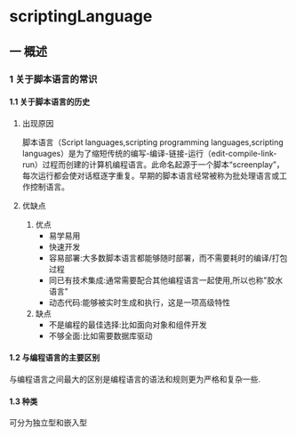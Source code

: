 # scriptingLanguage
## 一 概述
### 1 关于脚本语言的常识
#### 1.1 关于脚本语言的历史
1. 出现原因
        
    脚本语言（Script languages,scripting programming languages,scripting languages）是为了缩短传统的编写-编译-链接-运行（edit-compile-link-run）过程而创建的计算机编程语言。此命名起源于一个脚本“screenplay”，每次运行都会使对话框逐字重复。早期的脚本语言经常被称为批处理语言或工作控制语言。
2. 优缺点
    1. 优点
        - 易学易用
        - 快速开发
        - 容易部署:大多数脚本语言都能够随时部署，而不需要耗时的编译/打包过程
        - 同已有技术集成:通常需要配合其他编程语言一起使用,所以也称"胶水语言"
        - 动态代码:能够被实时生成和执行，这是一项高级特性
    2. 缺点
        - 不是编程的最佳选择:比如面向对象和组件开发
        - 不够全面:比如需要数据库驱动
#### 1.2 与编程语言的主要区别
与编程语言之间最大的区别是编程语言的语法和规则更为严格和复杂一些.
#### 1.3 种类
可分为独立型和嵌入型
